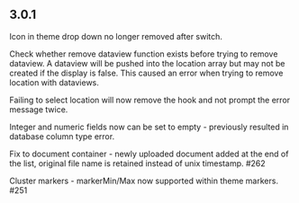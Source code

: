 ## 3.0.1

Icon in theme drop down no longer removed after switch.

Check whether remove dataview function exists before trying to remove dataview. A dataview will be pushed into the location array but may not be created if the display is false. This caused an error when trying to remove location with dataviews.

Failing to select location will now remove the hook and not prompt the error message twice.

Integer and numeric fields now can be set to empty - previously resulted in database column type error.

Fix to document container - newly uploaded document added at the end of the list, original file name is retained instead of unix timestamp. #262 

Cluster markers - markerMin/Max now supported within theme markers. #251 